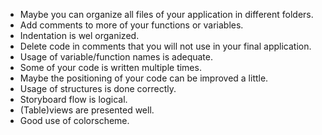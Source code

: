 * Maybe you can organize all files of your application in different folders.
* Add comments to more of your functions or variables.
* Indentation is wel organized.
* Delete code in comments that you will not use in your final application.
* Usage of variable/function names is adequate.
* Some of your code is written multiple times.
* Maybe the positioning of your code can be improved a little.
* Usage of structures is done correctly.
* Storyboard flow is logical.
* (Table)views are presented well.
* Good use of colorscheme.
